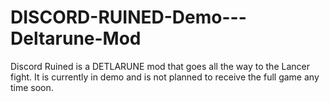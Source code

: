 # DISCORD-RUINED-Demo---Deltarune-Mod
Discord Ruined is a DETLARUNE mod that goes all the way to the Lancer fight. It is currently in demo and is not planned to receive the full game any time soon.
